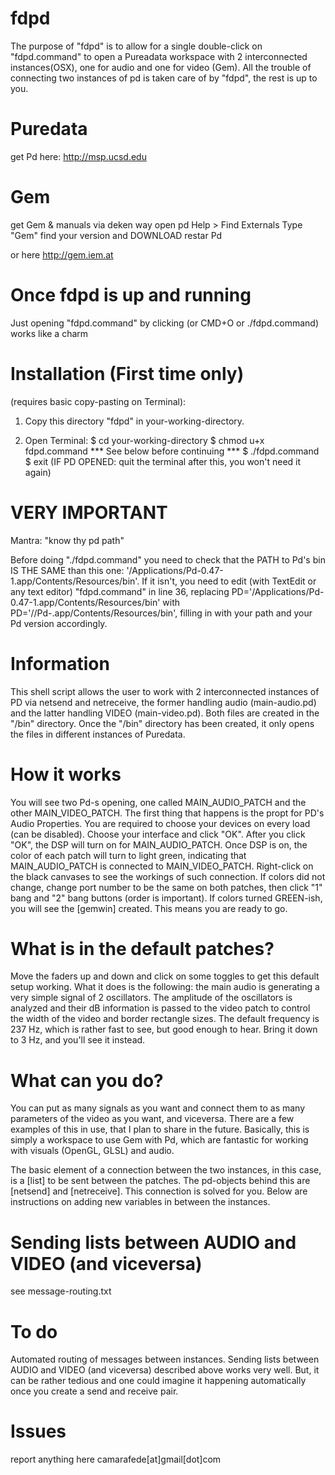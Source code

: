 # fdpd
The purpose of "fdpd" is to allow for a single double-click on "fdpd.command" to open a Pureadata workspace with 2 interconnected instances(OSX), one for audio and one for video (Gem). All the trouble of connecting two instances of pd is taken care of by "fdpd", the rest is up to you.

# Puredata
get Pd here: http://msp.ucsd.edu

# Gem
get Gem & manuals via deken way 
	open pd
	Help > Find Externals
	Type "Gem"
	find your version and DOWNLOAD
	restar Pd

or here http://gem.iem.at 

# Once fdpd is up and running
Just opening "fdpd.command" by clicking (or CMD+O or  ./fdpd.command) works like a charm

# Installation (First time only) 
(requires basic copy-pasting on Terminal):

1. Copy this directory "fdpd" in your-working-directory.

2. Open Terminal:
	$ cd your-working-directory
	$ chmod u+x fdpd.command
	*** See below before continuing ***
	$ ./fdpd.command
	$ exit
(IF PD OPENED: quit the terminal after this, you won't need it again)

# VERY IMPORTANT
Mantra: "know thy pd path"

Before doing "./fdpd.command" you need to check that the PATH to Pd's bin IS THE SAME than this one: '/Applications/Pd-0.47-1.app/Contents/Resources/bin'. If it isn't, you need to edit (with TextEdit or any text editor) "fdpd.command" in line 36, replacing PD='/Applications/Pd-0.47-1.app/Contents/Resources/bin' with PD='/<your-path>/Pd-<version>.app/Contents/Resources/bin', filling in with your path and your Pd version accordingly.

# Information
 This shell script allows the user to work with 2 interconnected instances of PD via netsend and netreceive, the former handling audio (main-audio.pd) and the latter handling VIDEO (main-video.pd). Both files are created in the "/bin" directory. Once the "/bin" directory has been created, it only opens the files in different instances of Puredata. 

# How it works
You will see two Pd-s opening, one called MAIN_AUDIO_PATCH and the other MAIN_VIDEO_PATCH. The first thing that happens is the propt for PD's Audio Properties. You are required to choose your devices on every load (can be disabled). Choose your interface and click "OK". After you click "OK", the DSP will turn on for MAIN_AUDIO_PATCH. Once DSP is on, the color of each patch will turn to light green, indicating that MAIN_AUDIO_PATCH is connected to MAIN_VIDEO_PATCH. Right-click on the black canvases to see the workings of such connection. If colors did not change, change port number to be the same on both patches, then click "1" bang and "2" bang buttons (order is important). If colors turned GREEN-ish, you will see the [gemwin] created. This means you are ready to go.

# What is in the default patches?
Move the faders up and down and click on some toggles to get this default setup working. What it does is the following: the main audio is generating a very simple signal of 2 oscillators. The amplitude of the oscillators is analyzed and their dB information is passed to the video patch to control the width of the video and border rectangle sizes. The default frequency is 237 Hz, which is rather fast to see, but good enough to hear. Bring it down to 3 Hz, and you'll see it instead. 

# What can you do?
You can put as many signals as you want and connect them to as many parameters of the video as you want, and viceversa. There are a few examples of this in use, that I plan to share in the future. Basically, this is simply a workspace to use Gem with Pd, which are fantastic for working with visuals (OpenGL, GLSL) and audio. 

The basic element of a connection between the two instances, in this case, is a [list] to be sent between the patches. The pd-objects behind this are [netsend] and [netreceive]. This connection is solved for you. Below are instructions on adding new variables in between the instances.

# Sending lists between AUDIO and VIDEO (and viceversa)
see message-routing.txt

# To do
Automated routing of messages between instances. Sending lists between AUDIO and VIDEO (and viceversa) described above works very well. But, it can be rather tedious and one could imagine it happening automatically once you create a send and receive pair. 

# Issues
report anything here camarafede[at]gmail[dot]com
